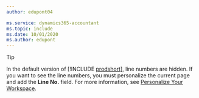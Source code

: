 ```yaml
---
author: edupont04

ms.service: dynamics365-accountant
ms.topic: include
ms.date: 10/01/2020
ms.author: edupont
---
```

> [!TIP]
> In the default version of [!INCLUDE [prodshort](prodshort.md)], line numbers are hidden. If you want to see the line numbers, you must personalize the current page and add the **Line No.** field. For more information, see [Personalize Your Workspace](../ui-personalization-user.md#to-start-personalizing-a-page-through-the-personalizing-banner).  
